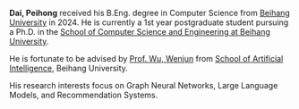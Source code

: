**Dai, Peihong** received his B.Eng. degree in Computer Science from [Beihang University](https://scse.buaa.edu.cn/) in 2024. He is currently a 1st year postgraduate student pursuing a Ph.D. in the [School of Computer Science and Engineering at Beihang University](https://scse.buaa.edu.cn/). 

He is fortunate to be advised by [Prof. Wu, Wenjun](https://iai.buaa.edu.cn/info/1013/1093.htm) from [School of Artificial Intelligence](https://iai.buaa.edu.cn/), Beihang University.

His research interests focus on Graph Neural Networks, Large Language Models, and Recommendation Systems.

